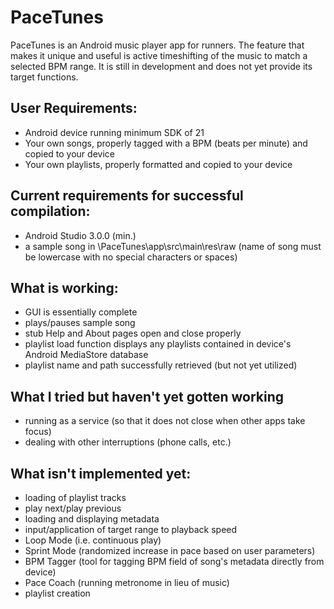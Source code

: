 # PaceTunes
PaceTunes is an Android music player app for runners. The feature that makes it unique and useful is active timeshifting of the music to match a selected BPM range. It is still in development and does not yet provide its target functions.

## User Requirements:
  - Android device running minimum SDK of 21
  - Your own songs, properly tagged with a BPM (beats per minute) and copied to your device
  - Your own playlists, properly formatted and copied to your device
  
## Current requirements for successful compilation:
  - Android Studio 3.0.0 (min.)
  - a sample song in \PaceTunes\app\src\main\res\raw (name of song must be lowercase with no special characters or spaces)
  
## What is working:
  - GUI is essentially complete
  - plays/pauses sample song
  - stub Help and About pages open and close properly
  - playlist load function displays any playlists contained in device's Android MediaStore database
  - playlist name and path successfully retrieved (but not yet utilized)
  
## What I tried but haven't yet gotten working
  - running as a service (so that it does not close when other apps take focus)
  - dealing with other interruptions (phone calls, etc.)  
  
## What isn't implemented yet:
  - loading of playlist tracks
  - play next/play previous
  - loading and displaying metadata
  - input/application of target range to playback speed
  - Loop Mode (i.e. continuous play)
  - Sprint Mode (randomized increase in pace based on user parameters)
  - BPM Tagger (tool for tagging BPM field of song's metadata directly from device)
  - Pace Coach (running metronome in lieu of music)
  - playlist creation
